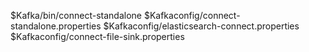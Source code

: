 $Kafka/bin/connect-standalone $Kafkaconfig/connect-standalone.properties $Kafkaconfig/elasticsearch-connect.properties $Kafkaconfig/connect-file-sink.properties

